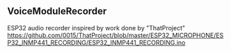 ## VoiceModuleRecorder
ESP32 audio recorder inspired by work done by "ThatProject"
https://github.com/0015/ThatProject/blob/master/ESP32_MICROPHONE/ESP32_INMP441_RECORDING/ESP32_INMP441_RECORDING.ino



